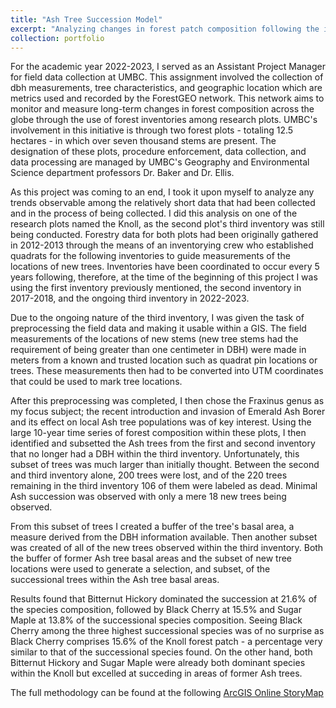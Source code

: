 ```yaml
---
title: "Ash Tree Succession Model"
excerpt: "Analyzing changes in forest patch composition following the invasion of Emerald Ash Borer<br/><img src='(https://shanebren.github.io/images/All_trees.png)'>"
collection: portfolio
---
```


For the academic year 2022-2023, I served as an Assistant Project Manager for field data collection at UMBC. This assignment involved the collection of dbh measurements, tree characteristics, and geographic location which are metrics used and recorded by the ForestGEO network. This network aims to monitor and measure long-term changes in forest composition across the globe through the use of forest inventories among research plots. UMBC's involvement in this initiative is through two forest plots - totaling 12.5 hectares - in which over seven thousand stems are present. The designation of these plots, procedure enforcement, data collection, and data processing are managed by UMBC's Geography and Environmental Science department professors Dr. Baker and Dr. Ellis.

As this project was coming to an end, I took it upon myself to analyze any trends observable among the relatively short data that had been collected and in the process of being collected. I did this analysis on one of the research plots named the Knoll, as the second plot's third inventory was still being conducted. Forestry data for both plots had been originally gathered in 2012-2013 through the means of an inventorying crew who established quadrats for the following inventories to guide measurements of the locations of new trees. Inventories have been coordinated to occur every 5 years following, therefore, at the time of the beginning of this project I was using the first inventory previously mentioned, the second inventory in 2017-2018, and the ongoing third inventory in 2022-2023.

Due to the ongoing nature of the third inventory, I was given the task of preprocessing the field data and making it usable within a GIS. The field measurements of the locations of new stems (new tree stems had the requirement of being greater than one centimeter in DBH) were made in meters from a known and trusted location such as quadrat pin locations or trees. These measurements then had to be converted into UTM coordinates that could be used to mark tree locations.

After this preprocessing was completed, I then chose the Fraxinus genus as my focus subject; the recent introduction and invasion of Emerald Ash Borer and its effect on local Ash tree populations was of key interest. Using the large 10-year time series of forest composition within these plots, I then identified and subsetted the Ash trees from the first and second inventory that no longer had a DBH within the third inventory. Unfortunately, this subset of trees was much larger than initially thought. Between the second and third inventory alone, 200 trees were lost, and of the 220 trees remaining in the third inventory 106 of them were labeled as dead. Minimal Ash succession was observed with only a mere 18 new trees being observed. 

From this subset of trees I created a buffer of the tree's basal area, a measure derived from the DBH information available. Then another subset was created of all of the new trees observed within the third inventory. Both the buffer of former Ash tree basal areas and the subset of new tree locations were used to generate a selection, and subset, of the successional trees within the Ash tree basal areas. 

Results found that Bitternut Hickory dominated the succession at 21.6% of the species composition, followed by Black Cherry at 15.5% and Sugar Maple at 13.8% of the successional species composition. Seeing Black Cherry among the three highest successional species was of no surprise as Black Cherry comprises 15.6% of the Knoll forest patch - a percentage very similar to that of the successional species found. On the other hand, both Bitternut Hickory and Sugar Maple were already both dominant species within the Knoll but excelled at succeding in areas of former Ash trees.

The full methodology can be found at the following [ArcGIS Online StoryMap](https://storymaps.arcgis.com/stories/591c609fe65048279708a75e9a180293)








